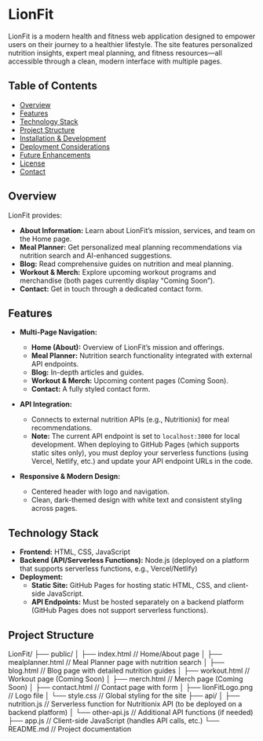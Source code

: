 # LionFit

LionFit is a modern health and fitness web application designed to empower users on their journey to a healthier lifestyle. The site features personalized nutrition insights, expert meal planning, and fitness resources—all accessible through a clean, modern interface with multiple pages.

## Table of Contents
- [Overview](#overview)
- [Features](#features)
- [Technology Stack](#technology-stack)
- [Project Structure](#project-structure)
- [Installation & Development](#installation--development)
- [Deployment Considerations](#deployment-considerations)
- [Future Enhancements](#future-enhancements)
- [License](#license)
- [Contact](#contact)

## Overview

LionFit provides:
- **About Information:** Learn about LionFit’s mission, services, and team on the Home page.
- **Meal Planner:** Get personalized meal planning recommendations via nutrition search and AI-enhanced suggestions.
- **Blog:** Read comprehensive guides on nutrition and meal planning.
- **Workout & Merch:** Explore upcoming workout programs and merchandise (both pages currently display “Coming Soon”).
- **Contact:** Get in touch through a dedicated contact form.

## Features

- **Multi-Page Navigation:**  
  - **Home (About):** Overview of LionFit’s mission and offerings.
  - **Meal Planner:** Nutrition search functionality integrated with external API endpoints.
  - **Blog:** In-depth articles and guides.
  - **Workout & Merch:** Upcoming content pages (Coming Soon).
  - **Contact:** A fully styled contact form.

- **API Integration:**  
  - Connects to external nutrition APIs (e.g., Nutritionix) for meal recommendations.  
  - **Note:** The current API endpoint is set to `localhost:3000` for local development. When deploying to GitHub Pages (which supports static sites only), you must deploy your serverless functions (using Vercel, Netlify, etc.) and update your API endpoint URLs in the code.

- **Responsive & Modern Design:**  
  - Centered header with logo and navigation.
  - Clean, dark-themed design with white text and consistent styling across pages.

## Technology Stack

- **Frontend:** HTML, CSS, JavaScript
- **Backend (API/Serverless Functions):** Node.js (deployed on a platform that supports serverless functions, e.g., Vercel/Netlify)
- **Deployment:**  
  - **Static Site:** GitHub Pages for hosting static HTML, CSS, and client-side JavaScript.
  - **API Endpoints:** Must be hosted separately on a backend platform (GitHub Pages does not support serverless functions).

## Project Structure

LionFit/ ├── public/ │ ├── index.html // Home/About page │ ├── mealplanner.html // Meal Planner page with nutrition search │ ├── blog.html // Blog page with detailed nutrition guides │ ├── workout.html // Workout page (Coming Soon) │ ├── merch.html // Merch page (Coming Soon) │ ├── contact.html // Contact page with form │ ├── lionFitLogo.png // Logo file │ └── style.css // Global styling for the site ├── api/ │ ├── nutrition.js // Serverless function for Nutritionix API (to be deployed on a backend platform) │ └── other-api.js // Additional API functions (if needed) ├── app.js // Client-side JavaScript (handles API calls, etc.) └── README.md // Project documentation
